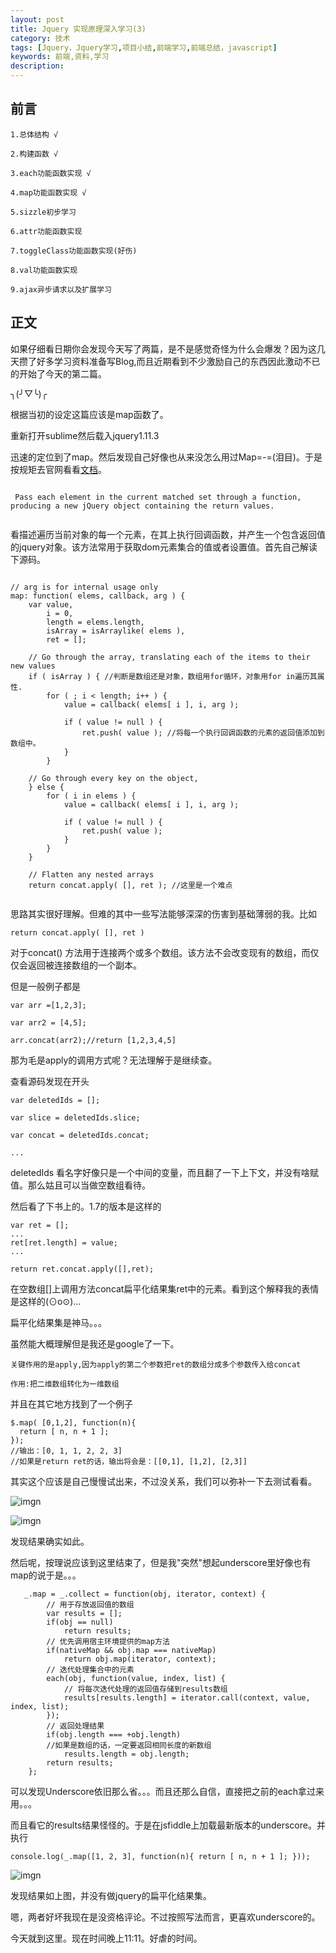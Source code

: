 ```yaml
---
layout: post
title: Jquery 实现原理深入学习(3)
category: 技术
tags: [Jquery，Jquery学习,项目小结,前端学习,前端总结，javascript]
keywords: 前端,资料,学习
description: 
--- 
```

## 前言

```
1.总体结构 √

2.构建函数 √

3.each功能函数实现 √

4.map功能函数实现 √

5.sizzle初步学习

6.attr功能函数实现

7.toggleClass功能函数实现(好伤)

8.val功能函数实现

9.ajax异步请求以及扩展学习

```

## 正文
如果仔细看日期你会发现今天写了两篇，是不是感觉奇怪为什么会爆发？因为这几天攒了好多学习资料准备写Blog,而且近期看到不少激励自己的东西因此激动不已的开始了今天的第二篇。

╮(╯▽╰)╭

根据当初的设定这篇应该是map函数了。

重新打开sublime然后载入jquery1.11.3

迅速的定位到了map。然后发现自己好像也从来没怎么用过Map=-=(泪目)。于是按规矩去官网看看[文档](http://api.jquery.com/map/)。

```

 Pass each element in the current matched set through a function, producing a new jQuery object containing the return values.
 
```

看描述遍历当前对象的每一个元素，在其上执行回调函数，并产生一个包含返回值的jquery对象。该方法常用于获取dom元素集合的值或者设置值。首先自己解读下源码。


```

// arg is for internal usage only
map: function( elems, callback, arg ) {
	var value,
		i = 0,
		length = elems.length,
		isArray = isArraylike( elems ),
		ret = [];

	// Go through the array, translating each of the items to their new values
	if ( isArray ) { //判断是数组还是对象，数组用for循环，对象用for in遍历其属性.
		for ( ; i < length; i++ ) {
			value = callback( elems[ i ], i, arg );

			if ( value != null ) {
				ret.push( value ); //将每一个执行回调函数的元素的返回值添加到数组中。
			}
		}

	// Go through every key on the object,
	} else {
		for ( i in elems ) {
			value = callback( elems[ i ], i, arg );

			if ( value != null ) {
				ret.push( value );
			}
		}
	}

	// Flatten any nested arrays
	return concat.apply( [], ret ); //这里是一个难点
	
```

思路其实很好理解。但难的其中一些写法能够深深的伤害到基础薄弱的我。比如

`return concat.apply( [], ret )`

对于concat() 方法用于连接两个或多个数组。该方法不会改变现有的数组，而仅仅会返回被连接数组的一个副本。

但是一般例子都是

```
var arr =[1,2,3];

var arr2 = [4,5];

arr.concat(arr2);//return [1,2,3,4,5]

```

那为毛是apply的调用方式呢？无法理解于是继续查。

查看源码发现在开头

```
var deletedIds = [];

var slice = deletedIds.slice;

var concat = deletedIds.concat;

...

```

deletedIds 看名字好像只是一个中间的变量，而且翻了一下上下文，并没有啥赋值。那么姑且可以当做空数组看待。

然后看了下书上的。1.7的版本是这样的

```
var ret = [];
...
ret[ret.length] = value;
...

return ret.concat.apply([],ret);

```

在空数组[]上调用方法concat扁平化结果集ret中的元素。看到这个解释我的表情是这样的(⊙o⊙)…

扁平化结果集是神马。。。

虽然能大概理解但是我还是google了一下。

```
关键作用的是apply,因为apply的第二个参数把ret的数组分成多个参数传入给concat

作用:把二维数组转化为一维数组

```

并且在其它地方找到了一个例子

```
$.map( [0,1,2], function(n){
  return [ n, n + 1 ];
});
//输出：[0, 1, 1, 2, 2, 3]
//如果是return ret的话，输出将会是：[[0,1], [1,2], [2,3]]

```

其实这个应该是自己慢慢试出来，不过没关系，我们可以弥补一下去测试看看。

![imgn](http://haoqiao.qiniudn.com/concat1.png)

![imgn](http://haoqiao.qiniudn.com/concat2.png)

发现结果确实如此。

然后呢，按理说应该到这里结束了，但是我"突然"想起underscore里好像也有map的说于是。。。

```
   _.map = _.collect = function(obj, iterator, context) {
        // 用于存放返回值的数组
        var results = [];
        if(obj == null)
            return results;
        // 优先调用宿主环境提供的map方法
        if(nativeMap && obj.map === nativeMap)
            return obj.map(iterator, context);
        // 迭代处理集合中的元素
        each(obj, function(value, index, list) {
            // 将每次迭代处理的返回值存储到results数组
            results[results.length] = iterator.call(context, value, index, list);
        });
        // 返回处理结果
        if(obj.length === +obj.length)
        //如果是数组的话，一定要返回相同长度的新数组
            results.length = obj.length;
        return results;
    };
```

可以发现Underscore依旧那么省。。。而且还那么自信，直接把之前的each拿过来用。。。

而且看它的results结果怪怪的。于是在jsfiddle上加载最新版本的underscore。并执行

```
console.log(_.map([1, 2, 3], function(n){ return [ n, n + 1 ]; }));

```

![imgn](http://haoqiao.qiniudn.com/concat3.png)

发现结果如上图，并没有做jquery的扁平化结果集。

嗯，两者好坏我现在是没资格评论。不过按照写法而言，更喜欢underscore的。

今天就到这里。现在时间晚上11:11。好虐的时间。


